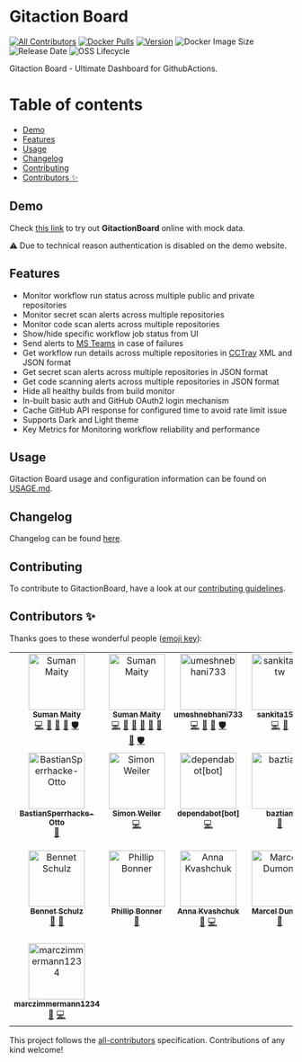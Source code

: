 # Gitaction Board

[![All Contributors](https://img.shields.io/github/all-contributors/otto-de/gitactionboard?color=ee8449&style=flat-square)](#contributors-)
[![Docker Pulls](https://img.shields.io/docker/pulls/ottoopensource/gitactionboard)](https://hub.docker.com/r/ottoopensource/gitactionboard)
[![Version](https://img.shields.io/docker/v/ottoopensource/gitactionboard?sort=semver)](https://hub.docker.com/r/ottoopensource/gitactionboard)
![Docker Image Size](https://img.shields.io/docker/image-size/ottoopensource/gitactionboard?label=docker%20image%20size&sort=semver)
![Release Date](https://img.shields.io/github/release-date/otto-de/gitactionboard)
![OSS Lifecycle](https://img.shields.io/osslifecycle?file_url=https://github.com/otto-de/gitactionboard/blob/ab8b1d093ce6f11f0d4dd98d01e16cf7839c9a02/OSSMETADATA.txt)

Gitaction Board - Ultimate Dashboard for GithubActions.

# Table of contents

- [Demo](#demo)
- [Features](#features)
- [Usage](#usage)
- [Changelog](#changelog)
- [Contributing](#contributing)
- [Contributors ✨](#contributors-)

## Demo

Check [this link](https://otto-de.github.io/gitactionboard/) to try out **GitactionBoard** online with mock data.

:warning: Due to technical reason authentication is disabled on the demo website.

## Features

- Monitor workflow run status across multiple public and private repositories
- Monitor secret scan alerts across multiple repositories
- Monitor code scan alerts across multiple repositories
- Show/hide specific workflow job status from UI
- Send alerts to [MS Teams](https://www.microsoft.com/en/microsoft-teams/group-chat-software) in case of failures
- Get workflow run details across multiple repositories in [CCTray](https://cctray.org/v1/) XML and JSON format
- Get secret scan alerts across multiple repositories in JSON format
- Get code scanning alerts across multiple repositories in JSON format
- Hide all healthy builds from build monitor
- In-built basic auth and GitHub OAuth2 login mechanism
- Cache GitHub API response for configured time to avoid rate limit issue
- Supports Dark and Light theme
- Key Metrics for Monitoring workflow reliability and performance

## Usage

Gitaction Board usage and configuration information can be found on [USAGE.md](https://github.com/otto-de/gitactionboard/blob/main/USAGE.md).

## Changelog

Changelog can be found [here](https://github.com/otto-de/gitactionboard/blob/main/CHANGELOG.md).

## Contributing

To contribute to GitactionBoard, have a look at our [contributing guidelines](https://github.com/otto-de/gitactionboard/blob/main/CONTRIBUTING.md).

## Contributors ✨

Thanks goes to these wonderful people ([emoji key](https://allcontributors.org/docs/en/emoji-key)):

<!-- ALL-CONTRIBUTORS-LIST:START - Do not remove or modify this section -->
<!-- prettier-ignore-start -->
<!-- markdownlint-disable -->
<table>
  <tbody>
    <tr>
      <td align="center" valign="top" width="14.28%"><a href="https://github.com/sumanmaity1234"><img src="https://avatars.githubusercontent.com/u/48752670?v=4?s=100" width="100px;" alt="Suman Maity"/><br /><sub><b>Suman Maity</b></sub></a><br /><a href="https://github.com/otto-de/gitactionboard/commits?author=sumanmaity1234" title="Code">💻</a> <a href="#maintenance-sumanmaity1234" title="Maintenance">🚧</a> <a href="#ideas-sumanmaity1234" title="Ideas, Planning, & Feedback">🤔</a> <a href="https://github.com/otto-de/gitactionboard/commits?author=sumanmaity1234" title="Documentation">📖</a> <a href="#security-sumanmaity1234" title="Security">🛡️</a></td>
      <td align="center" valign="top" width="14.28%"><a href="https://sumanmaity112.github.io/"><img src="https://avatars.githubusercontent.com/u/15261043?v=4?s=100" width="100px;" alt="Suman Maity"/><br /><sub><b>Suman Maity</b></sub></a><br /><a href="https://github.com/otto-de/gitactionboard/commits?author=sumanmaity112" title="Code">💻</a> <a href="#maintenance-sumanmaity112" title="Maintenance">🚧</a> <a href="#ideas-sumanmaity112" title="Ideas, Planning, & Feedback">🤔</a> <a href="https://github.com/otto-de/gitactionboard/commits?author=sumanmaity112" title="Documentation">📖</a> <a href="#question-sumanmaity112" title="Answering Questions">💬</a> <a href="#blog-sumanmaity112" title="Blogposts">📝</a> <a href="#design-sumanmaity112" title="Design">🎨</a> <a href="#security-sumanmaity112" title="Security">🛡️</a></td>
      <td align="center" valign="top" width="14.28%"><a href="https://github.com/umeshnebhani733"><img src="https://avatars.githubusercontent.com/u/61968894?v=4?s=100" width="100px;" alt="umeshnebhani733"/><br /><sub><b>umeshnebhani733</b></sub></a><br /><a href="https://github.com/otto-de/gitactionboard/commits?author=umeshnebhani733" title="Code">💻</a> <a href="#maintenance-umeshnebhani733" title="Maintenance">🚧</a> <a href="#ideas-umeshnebhani733" title="Ideas, Planning, & Feedback">🤔</a> <a href="#security-umeshnebhani733" title="Security">🛡️</a></td>
      <td align="center" valign="top" width="14.28%"><a href="https://github.com/sankita15tw"><img src="https://avatars.githubusercontent.com/u/49052731?v=4?s=100" width="100px;" alt="sankita15tw"/><br /><sub><b>sankita15tw</b></sub></a><br /><a href="https://github.com/otto-de/gitactionboard/commits?author=sankita15tw" title="Code">💻</a> <a href="#design-sankita15tw" title="Design">🎨</a></td>
      <td align="center" valign="top" width="14.28%"><a href="https://github.com/stdogr"><img src="https://avatars.githubusercontent.com/u/61870228?v=4?s=100" width="100px;" alt="Stefan Greis"/><br /><sub><b>Stefan Greis</b></sub></a><br /><a href="https://github.com/otto-de/gitactionboard/commits?author=stdogr" title="Code">💻</a></td>
      <td align="center" valign="top" width="14.28%"><a href="https://github.com/shashikanthgadgay0804"><img src="https://avatars.githubusercontent.com/u/48748047?v=4?s=100" width="100px;" alt="Shashi"/><br /><sub><b>Shashi</b></sub></a><br /><a href="#ideas-shashikanthgadgay0804" title="Ideas, Planning, & Feedback">🤔</a></td>
      <td align="center" valign="top" width="14.28%"><a href="https://github.com/jonasmetzger2000"><img src="https://avatars.githubusercontent.com/u/29103796?v=4?s=100" width="100px;" alt="Jonas"/><br /><sub><b>Jonas</b></sub></a><br /><a href="#ideas-jonasmetzger2000" title="Ideas, Planning, & Feedback">🤔</a></td>
    </tr>
    <tr>
      <td align="center" valign="top" width="14.28%"><a href="https://github.com/BastianSperrhacke-Otto"><img src="https://avatars.githubusercontent.com/u/62638028?v=4?s=100" width="100px;" alt="BastianSperrhacke-Otto"/><br /><sub><b>BastianSperrhacke-Otto</b></sub></a><br /><a href="https://github.com/otto-de/gitactionboard/issues?q=author%3ABastianSperrhacke-Otto" title="Bug reports">🐛</a></td>
      <td align="center" valign="top" width="14.28%"><a href="https://github.com/sweiler"><img src="https://avatars.githubusercontent.com/u/9385626?v=4?s=100" width="100px;" alt="Simon Weiler"/><br /><sub><b>Simon Weiler</b></sub></a><br /><a href="https://github.com/otto-de/gitactionboard/commits?author=sweiler" title="Code">💻</a></td>
      <td align="center" valign="top" width="14.28%"><a href="https://github.com/apps/dependabot"><img src="https://avatars.githubusercontent.com/in/29110?v=4?s=100" width="100px;" alt="dependabot[bot]"/><br /><sub><b>dependabot[bot]</b></sub></a><br /><a href="https://github.com/otto-de/gitactionboard/commits?author=dependabot[bot]" title="Code">💻</a></td>
      <td align="center" valign="top" width="14.28%"><a href="https://github.com/baztian"><img src="https://avatars.githubusercontent.com/u/2461869?v=4?s=100" width="100px;" alt="baztian"/><br /><sub><b>baztian</b></sub></a><br /><a href="https://github.com/otto-de/gitactionboard/issues?q=author%3Abaztian" title="Bug reports">🐛</a></td>
      <td align="center" valign="top" width="14.28%"><a href="https://blog.ogbes.me/"><img src="https://avatars.githubusercontent.com/u/70475985?v=4?s=100" width="100px;" alt="Ogbeide Godstime Osemenkhian"/><br /><sub><b>Ogbeide Godstime Osemenkhian</b></sub></a><br /><a href="https://github.com/otto-de/gitactionboard/issues?q=author%3Agtogbes" title="Bug reports">🐛</a></td>
      <td align="center" valign="top" width="14.28%"><a href="https://github.com/svenfinke"><img src="https://avatars.githubusercontent.com/u/564499?v=4?s=100" width="100px;" alt="Sven Finke"/><br /><sub><b>Sven Finke</b></sub></a><br /><a href="https://github.com/otto-de/gitactionboard/commits?author=svenfinke" title="Code">💻</a> <a href="#ideas-svenfinke" title="Ideas, Planning, & Feedback">🤔</a></td>
      <td align="center" valign="top" width="14.28%"><a href="https://github.com/valentin-krasontovitsch"><img src="https://avatars.githubusercontent.com/u/15932677?v=4?s=100" width="100px;" alt="Valentin Krasontovitsch"/><br /><sub><b>Valentin Krasontovitsch</b></sub></a><br /><a href="https://github.com/otto-de/gitactionboard/commits?author=valentin-krasontovitsch" title="Code">💻</a> <a href="https://github.com/otto-de/gitactionboard/issues?q=author%3Avalentin-krasontovitsch" title="Bug reports">🐛</a></td>
    </tr>
    <tr>
      <td align="center" valign="top" width="14.28%"><a href="http://bennet-schulz.com/"><img src="https://avatars.githubusercontent.com/u/8372856?v=4?s=100" width="100px;" alt="Bennet Schulz"/><br /><sub><b>Bennet Schulz</b></sub></a><br /><a href="#ideas-bennetelli" title="Ideas, Planning, & Feedback">🤔</a> <a href="https://github.com/otto-de/gitactionboard/issues?q=author%3Abennetelli" title="Bug reports">🐛</a></td>
      <td align="center" valign="top" width="14.28%"><a href="https://github.com/pbonner-1"><img src="https://avatars.githubusercontent.com/u/71049471?v=4?s=100" width="100px;" alt="Phillip Bonner"/><br /><sub><b>Phillip Bonner</b></sub></a><br /><a href="https://github.com/otto-de/gitactionboard/issues?q=author%3Apbonner-1" title="Bug reports">🐛</a></td>
      <td align="center" valign="top" width="14.28%"><a href="https://github.com/kvashchuka"><img src="https://avatars.githubusercontent.com/u/12686827?v=4?s=100" width="100px;" alt="Anna Kvashchuk"/><br /><sub><b>Anna Kvashchuk</b></sub></a><br /><a href="https://github.com/otto-de/gitactionboard/issues?q=author%3Akvashchuka" title="Bug reports">🐛</a> <a href="https://github.com/otto-de/gitactionboard/commits?author=kvashchuka" title="Code">💻</a></td>
      <td align="center" valign="top" width="14.28%"><a href="https://github.com/globaltopmedia"><img src="https://avatars.githubusercontent.com/u/95023?v=4?s=100" width="100px;" alt="Marcel Dumont"/><br /><sub><b>Marcel Dumont</b></sub></a><br /><a href="https://github.com/otto-de/gitactionboard/issues?q=author%3Aglobaltopmedia" title="Bug reports">🐛</a></td>
      <td align="center" valign="top" width="14.28%"><a href="https://github.com/fwilhe2"><img src="https://avatars.githubusercontent.com/u/52838694?v=4?s=100" width="100px;" alt="Florian Wilhelm"/><br /><sub><b>Florian Wilhelm</b></sub></a><br /><a href="https://github.com/otto-de/gitactionboard/commits?author=fwilhe2" title="Code">💻</a></td>
      <td align="center" valign="top" width="14.28%"><a href="https://github.com/aronhoyer"><img src="https://avatars.githubusercontent.com/u/10201831?v=4?s=100" width="100px;" alt="Aron Høyer"/><br /><sub><b>Aron Høyer</b></sub></a><br /><a href="#design-aronhoyer" title="Design">🎨</a></td>
      <td align="center" valign="top" width="14.28%"><a href="https://fabasoad.com/"><img src="https://avatars.githubusercontent.com/u/2127723?v=4?s=100" width="100px;" alt="Eugene"/><br /><sub><b>Eugene</b></sub></a><br /><a href="https://github.com/otto-de/gitactionboard/issues?q=author%3Afabasoad" title="Bug reports">🐛</a></td>
    </tr>
    <tr>
      <td align="center" valign="top" width="14.28%"><a href="https://github.com/marczimmermann1234"><img src="https://avatars.githubusercontent.com/u/80051702?v=4?s=100" width="100px;" alt="marczimmermann1234"/><br /><sub><b>marczimmermann1234</b></sub></a><br /><a href="https://github.com/otto-de/gitactionboard/issues?q=author%3Amarczimmermann1234" title="Bug reports">🐛</a> <a href="https://github.com/otto-de/gitactionboard/commits?author=marczimmermann1234" title="Code">💻</a></td>
    </tr>
  </tbody>
</table>

<!-- markdownlint-restore -->
<!-- prettier-ignore-end -->

<!-- ALL-CONTRIBUTORS-LIST:END -->

This project follows the [all-contributors](https://github.com/all-contributors/all-contributors) specification. Contributions of any kind welcome!

